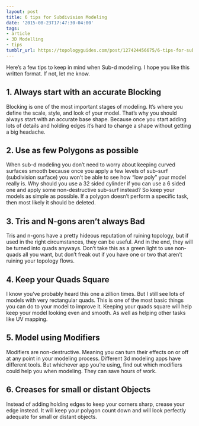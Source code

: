 ```yaml
---
layout: post
title: 6 tips for Subdivision Modeling
date: '2015-08-23T17:47:30-04:00'
tags:
- article
- 3D Modelling
- tips
tumblr_url: https://topologyguides.com/post/127424456675/6-tips-for-subdivision-modeling
---
```

Here’s a few tips to keep in mind when Sub-d modeling. I hope you like this written format. If not, let me know.

## 1. Always start with an accurate Blocking

Blocking is one of the most important stages of modeling. It’s where you define the scale, style, and look of your model. That’s why you should always start with an accurate base shape. Because once you start adding lots of details and holding edges it’s hard to change a shape without getting a big headache.

## 2. Use as few Polygons as possible

When sub-d modeling you don’t need to worry about keeping curved surfaces smooth because once you apply a few levels of sub-surf (subdivision surface) you won’t be able to see how “low poly” your model really is. Why should you use a 32 sided cylinder if you can use a 6 sided one and apply some non-destructive sub-surf instead? So keep your models as simple as possible. If a polygon doesn’t perform a specific task, then most likely it should be deleted.

## 3. Tris and N-gons aren’t always Bad

Tris and n-gons have a pretty hideous reputation of ruining topology, but if used in the right circumstances, they can be useful. And in the end, they will be turned into quads anyways. Don’t take this as a green light to use non-quads all you want, but don’t freak out if you have one or two that aren’t ruining your topology flows.

## 4. Keep your Quads Square

I know you’ve probably heard this one a zillion times. But I still see lots of models with very rectangular quads. This is one of the most basic things you can do to your model to improve it. Keeping your quads square will help keep your model looking even and smooth. As well as helping other tasks like UV mapping.

## 5. Model using Modifiers

Modifiers are non-destructive. Meaning you can turn their effects on or off at any point in your modeling process. Different 3d modeling apps have different tools. But whichever app you’re using, find out which modifiers could help you when modeling. They can save hours of work.

## 6. Creases for small or distant Objects

Instead of adding holding edges to keep your corners sharp, crease your edge instead. It will keep your polygon count down and will look perfectly adequate for small or distant objects.

